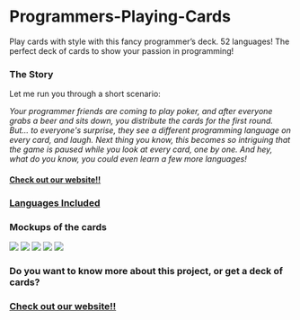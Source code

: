 # Programmers-Playing-Cards
Play cards with style with this fancy programmer’s deck. 52 languages! The perfect deck of cards to show your passion in programming!


### The Story

Let me run you through a short scenario: 

*Your programmer friends are coming to play poker, and after everyone grabs a beer and sits down, you distribute the cards for the first round. But... to everyone's surprise, they see a different programming language on every card, and laugh. Next thing you know, this becomes so intriguing that the game is paused while you look at every card, one by one. And hey, what do you know, you could even learn a few more languages!*

#### [Check out our website!!](http://coderlife.io)


### [Languages Included](https://github.com/Bathlamos/Programmers-Playing-Cards/wiki)

### Mockups of the cards

<img src="http://legault.cc/data/Jokers.png?rdn=0054">
<img src="http://legault.cc/data/Hearts.png?rdn=0054"">
<img src="http://legault.cc/data/Spades.png?rdn=0054"">
<img src="http://legault.cc/data/Diamonds.png?rdn=0054"">
<img src="http://legault.cc/data/Clubs.png?rdn=0054"">

### Do you want to know more about this project, or get a deck of cards?

### [Check out our website!!](http://coderlife.io)
